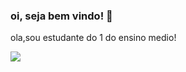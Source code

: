 ### oi, seja bem vindo! 💙


ola,sou estudante do 1 do ensino medio!


![](https://media.tenor.com/Doz_0PR3GQkAAAAj/cat-cats.gif)
